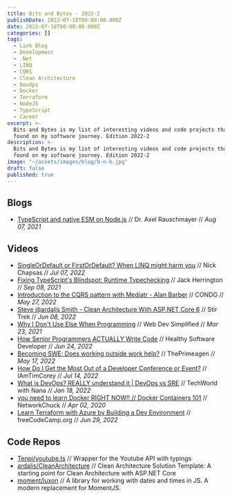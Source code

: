 ```yaml
---
title: Bits and Bytes - 2022-2
publishDate: 2022-07-18T00:00:00.000Z
date: 2022-07-18T00:00:00.000Z
categories: []
tags:
  - Link Blog
  - Development
  - .Net
  - LINQ
  - CQRS
  - Clean Architecture
  - DevOps
  - Docker
  - Terraform
  - NodeJS
  - TypeScript
  - Career
excerpt: >-
  Bits and Bytes is my list of interesting videos and code projects that I've
  found on my software journey. Edition 2022-2
description: >-
  Bits and Bytes is my list of interesting videos and code projects that I've
  found on my software journey. Edition 2022-2
image: "~/assets/images/blog/b-n-b.jpg"
draft: false
published: true
---
```


## Blogs

- [TypeScript and native ESM on Node.js](https://2ality.com/2021/06/typescript-esm-nodejs.html) // Dr. Axel Rauschmayer // _Aug 07, 2021_

## Videos

- [SingleOrDefault or FirstOrDefault? When LINQ might harm you](https://youtu.be/ZTWl2s8ScMc) // Nick Chapsas // _Jul 07, 2022_
- [Fixing TypeScript's Blindspot: Runtime Typechecking](https://youtu.be/rY_XqfSHock) // Jack Herrington // _Sep 08, 2021_
- [Introduction to the CQRS pattern with Mediatr - Alan Barber](https://youtu.be/7B22Pdt-J2s) // CONDG // _May 27, 2022_
- [Steve @ardalis Smith - Clean Architecture With ASP.NET Core 6](https://youtu.be/Xh79uMvDy7I) // Stir Trek // _Jun 08, 2022_
- [Why I Don't Use Else When Programming](https://youtu.be/EumXak7TyQ0) // Web Dev Simplified // _Mar 23, 2021_
- [How Senior Programmers ACTUALLY Write Code](https://youtu.be/oJbfMBROEO0) // Healthy Software Developer // _Jun 24, 2022_
- [Becoming SWE: Does working outside work help?](https://youtu.be/QlYBpQS8QgU) // ThePrimeagen // _May 17, 2022_
- [How Do I Get the Most Out of a Developer Conference or Event?](https://youtu.be/-K-DtXTFZdo) // IAmTimCorey // _Jul 14, 2022_
- [What is DevOps? REALLY understand it | DevOps vs SRE](https://youtu.be/0yWAtQ6wYNM) // TechWorld with Nana // _Jan 18, 2022_
- [you need to learn Docker RIGHT NOW!! // Docker Containers 101](https://youtu.be/eGz9DS-aIeY) // NetworkChuck // _Apr 02, 2020_
- [Learn Terraform with Azure by Building a Dev Environment](https://youtu.be/V53AHWun17s) // freeCodeCamp.org // _Jun 29, 2022_

## Code Repos

- [Tenpi/youtube.ts](https://github.com/Tenpi/youtube.ts) // Wrapper for the Youtube API with typings
- [ardalis/CleanArchitecture](https://github.com/ardalis/CleanArchitecture) // Clean Architecture Solution Template: A starting point for Clean Architecture with ASP.NET Core
- [moment/luxon](https://github.com/moment/luxon) // A library for working with dates and times in JS. A modern replacement for MomentJS.
